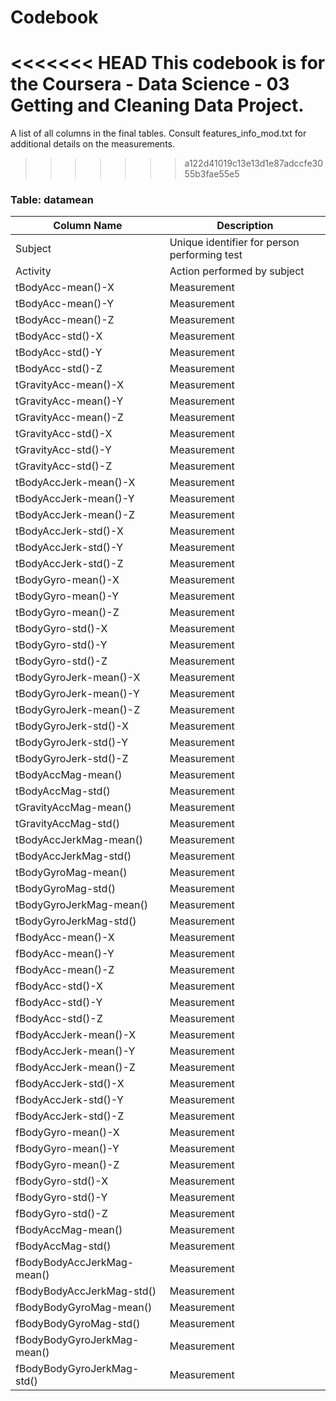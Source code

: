 # Codebook

<<<<<<< HEAD
This codebook is for the **Coursera - Data Science - 03 Getting and Cleaning Data** Project.
=======
A list of all columns in the final tables. Consult features_info_mod.txt for additional details on the measurements.
>>>>>>> a122d41019c13e13d1e87adccfe3055b3fae55e5

### Table: datamean

| Column Name  | Description |
| ------------- | ------------- |
| Subject| Unique identifier for person performing test |
| Activity| Action performed by subject |
| tBodyAcc-mean()-X| Measurement |
| tBodyAcc-mean()-Y| Measurement |
| tBodyAcc-mean()-Z| Measurement |
| tBodyAcc-std()-X| Measurement |
| tBodyAcc-std()-Y| Measurement |
| tBodyAcc-std()-Z| Measurement |
| tGravityAcc-mean()-X| Measurement |
| tGravityAcc-mean()-Y| Measurement |
| tGravityAcc-mean()-Z| Measurement |
| tGravityAcc-std()-X| Measurement |
| tGravityAcc-std()-Y| Measurement |
| tGravityAcc-std()-Z| Measurement |
| tBodyAccJerk-mean()-X| Measurement |
| tBodyAccJerk-mean()-Y| Measurement |
| tBodyAccJerk-mean()-Z| Measurement |
| tBodyAccJerk-std()-X| Measurement |
| tBodyAccJerk-std()-Y| Measurement |
| tBodyAccJerk-std()-Z| Measurement |
| tBodyGyro-mean()-X| Measurement |
| tBodyGyro-mean()-Y| Measurement |
| tBodyGyro-mean()-Z| Measurement |
| tBodyGyro-std()-X| Measurement |
| tBodyGyro-std()-Y| Measurement |
| tBodyGyro-std()-Z| Measurement |
| tBodyGyroJerk-mean()-X| Measurement |
| tBodyGyroJerk-mean()-Y| Measurement |
| tBodyGyroJerk-mean()-Z| Measurement |
| tBodyGyroJerk-std()-X| Measurement |
| tBodyGyroJerk-std()-Y| Measurement |
| tBodyGyroJerk-std()-Z| Measurement |
| tBodyAccMag-mean()| Measurement |
| tBodyAccMag-std()| Measurement |
| tGravityAccMag-mean()| Measurement |
| tGravityAccMag-std()| Measurement |
| tBodyAccJerkMag-mean()| Measurement |
| tBodyAccJerkMag-std()| Measurement |
| tBodyGyroMag-mean()| Measurement |
| tBodyGyroMag-std()| Measurement |
| tBodyGyroJerkMag-mean()| Measurement |
| tBodyGyroJerkMag-std()| Measurement |
| fBodyAcc-mean()-X| Measurement |
| fBodyAcc-mean()-Y| Measurement |
| fBodyAcc-mean()-Z| Measurement |
| fBodyAcc-std()-X| Measurement |
| fBodyAcc-std()-Y| Measurement |
| fBodyAcc-std()-Z| Measurement |
| fBodyAccJerk-mean()-X| Measurement |
| fBodyAccJerk-mean()-Y| Measurement |
| fBodyAccJerk-mean()-Z| Measurement |
| fBodyAccJerk-std()-X| Measurement |
| fBodyAccJerk-std()-Y| Measurement |
| fBodyAccJerk-std()-Z| Measurement |
| fBodyGyro-mean()-X| Measurement |
| fBodyGyro-mean()-Y| Measurement |
| fBodyGyro-mean()-Z| Measurement |
| fBodyGyro-std()-X| Measurement |
| fBodyGyro-std()-Y| Measurement |
| fBodyGyro-std()-Z| Measurement |
| fBodyAccMag-mean()| Measurement |
| fBodyAccMag-std()| Measurement |
| fBodyBodyAccJerkMag-mean()| Measurement |
| fBodyBodyAccJerkMag-std()| Measurement |
| fBodyBodyGyroMag-mean()| Measurement |
| fBodyBodyGyroMag-std()| Measurement |
| fBodyBodyGyroJerkMag-mean()| Measurement |
| fBodyBodyGyroJerkMag-std()| Measurement |
    


